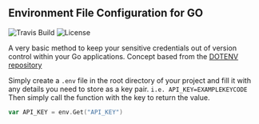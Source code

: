 ## Environment File Configuration for GO
![Travis Build](https://travis-ci.org/MichaelLeah/env.svg?branch=master) ![License](https://img.shields.io/badge/License-MIT-blue.svg)

A very basic method to keep your sensitive credentials out of version control within your Go applications. Concept based from the [DOTENV repository](https://github.com/vlucas/phpdotenv)

Simply create a `.env` file in the root directory of your project and fill it with any details you need to store as a key pair. `i.e. API_KEY=EXAMPLEKEYCODE` Then simply call the function with the key to return the value.

```go
var API_KEY = env.Get("API_KEY")
```
